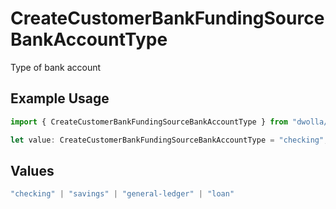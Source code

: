 # CreateCustomerBankFundingSourceBankAccountType

Type of bank account

## Example Usage

```typescript
import { CreateCustomerBankFundingSourceBankAccountType } from "dwolla/models";

let value: CreateCustomerBankFundingSourceBankAccountType = "checking";
```

## Values

```typescript
"checking" | "savings" | "general-ledger" | "loan"
```